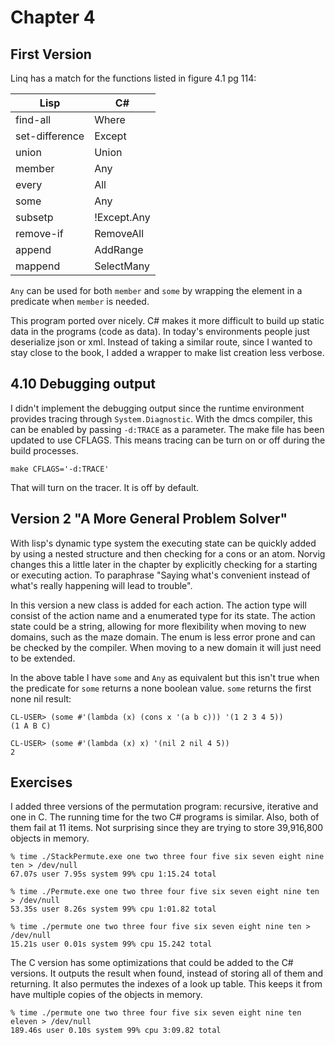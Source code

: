 Chapter 4
=========

First Version
-------------

Linq has a match for the functions listed in figure 4.1 pg 114:

|Lisp          |C#         |
|--------------|-----------|
|find-all      |Where      |
|set-difference|Except     |
|union         |Union      |
|member        |Any        |
|every         |All        |
|some          |Any        |
|subsetp       |!Except.Any|
|remove-if     |RemoveAll  |
|append        |AddRange   |
|mappend       |SelectMany |

`Any` can be used for both `member` and `some` by wrapping the element in a
predicate when `member` is needed.

This program ported over nicely.  C# makes it more difficult to build up static
data in the programs (code as data).  In today's environments people just
deserialize json or xml.  Instead of taking a similar route, since I wanted to
stay close to the book, I added a wrapper to make list creation less verbose.

4.10 Debugging output
---------------------

I didn't implement the debugging output since the runtime environment provides
tracing through `System.Diagnostic`.  With the dmcs compiler, this can be
enabled by passing `-d:TRACE` as a parameter.  The make file has been updated
to use CFLAGS.  This means tracing can be turn on or off during the build
processes.

    make CFLAGS='-d:TRACE'

That will turn on the tracer.  It is off by default.

Version 2  "A More General Problem Solver"
------------------------------------------

With lisp's dynamic type system the executing state can be quickly added by
using a nested structure and then checking for a cons or an atom.  Norvig
changes this a little later in the chapter by explicitly checking for a
starting or executing action.  To paraphrase "Saying what's convenient instead
of what's really happening will lead to trouble".

In this version a new class is added for each action.  The action type will
consist of the action name and a enumerated type for its state.  The action
state could be a string, allowing for more flexibility when moving to new
domains, such as the maze domain. The enum is less error prone and can be
checked by the compiler.  When moving to a new domain it will just need to be
extended.

In the above table I have `some` and `Any` as equivalent but this isn't true
when the predicate for `some` returns a none boolean value. `some` returns the
first none nil result: 

    CL-USER> (some #'(lambda (x) (cons x '(a b c))) '(1 2 3 4 5))
    (1 A B C)
    
    CL-USER> (some #'(lambda (x) x) '(nil 2 nil 4 5))
    2

Exercises
---------

I added three versions of the permutation program: recursive, iterative and one in C.  The running time for the two C# programs is similar. Also, both of them fail at 11 items.  Not surprising since they are trying to store 39,916,800 objects in memory. 

    % time ./StackPermute.exe one two three four five six seven eight nine ten > /dev/null
    67.07s user 7.95s system 99% cpu 1:15.24 total

    % time ./Permute.exe one two three four five six seven eight nine ten > /dev/null
    53.35s user 8.26s system 99% cpu 1:01.82 total

    % time ./permute one two three four five six seven eight nine ten > /dev/null 
    15.21s user 0.01s system 99% cpu 15.242 total

The C version has some optimizations that could be added to the C# versions.  It outputs the result when found, instead of storing all of them and returning.  It also permutes the indexes of a look up table.  This keeps it from have multiple copies of the objects in memory.

    % time ./permute one two three four five six seven eight nine ten eleven > /dev/null
    189.46s user 0.10s system 99% cpu 3:09.82 total

